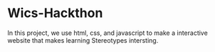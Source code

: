 # Wics-Hackthon
In this project, we use html, css, and javascript to make a interactive website that makes learning Stereotypes intersting.
